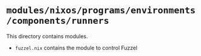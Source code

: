 # `modules/nixos/programs/environments/components/runners`
This directory contains modules.
- `fuzzel.nix` contains the module to control Fuzzel
